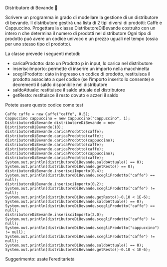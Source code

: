 Distributore di Bevande 🛵

Scrivere un programma in grado di modellare la gestione di un distributore di bevande. Il distributore gestirà una lista di 2 tipi diversi di prodotti: Caffè e Cappuccino.
Progettare la classe DistributoreDiBevande costruito con un intero n che determina il numero di prodotti nel distributore
Ogni tipo di prodotto può avere un codice univoco e un prezzo uguali nel tempo (ossia per uno stesso tipo di prodotto).

La classe prevede i seguenti metodi:

- caricaProdotto: dato un Prodotto p in input, lo carica nel distributore
- inserisciImporto: permette di inserire un importo nella macchinetta
- scegliProdotto: dato in ingresso un codice di prodotto, restituisca il 
  prodotto associato a quel codice (se l’importo inserito lo consente) e 
  decrementi il saldo disponibile nel distributore
- saldoAttuale: restituisce il saldo attuale del distributore
- getResto: restituisce il resto dovuto e azzeri il saldo


Potete usare questo codice come test

```
Caffe caffe = new Caffe("caffe", 0.5);
Cappuccino cappuccino = new Cappuccino("cappuccino", 1);
DistributoreDiBevande distributoreDiBevande = new DistributoreDiBevande(10);
distributoreDiBevande.caricaProdotto(caffe);
distributoreDiBevande.caricaProdotto(caffe);
distributoreDiBevande.caricaProdotto(cappuccino);
distributoreDiBevande.caricaProdotto(caffe);
distributoreDiBevande.caricaProdotto(caffe);
distributoreDiBevande.caricaProdotto(cappuccino);
distributoreDiBevande.caricaProdotto(caffe);
System.out.println(distributoreDiBevande.saldoAttuale() == 0);
System.out.println(distributoreDiBevande.getResto() == 0);
distributoreDiBevande.inserisciImporto(0.4);
System.out.println(distributoreDiBevande.scegliProdotto("caffe") == null);
distributoreDiBevande.inserisciImporto(0.2);
System.out.println(distributoreDiBevande.scegliProdotto("caffe") != null);
System.out.println(distributoreDiBevande.getResto()-0.10 < 1E-6);
System.out.println(distributoreDiBevande.saldoAttuale() == 0);
System.out.println(distributoreDiBevande.scegliProdotto("caffe") == null);
distributoreDiBevande.inserisciImporto(2.0);
System.out.println(distributoreDiBevande.scegliProdotto("caffe") != null);
System.out.println(distributoreDiBevande.scegliProdotto("cappuccino") != null);
System.out.println(distributoreDiBevande.scegliProdotto("caffe") != null);
System.out.println(distributoreDiBevande.saldoAttuale() == 0);
System.out.println(distributoreDiBevande.getResto()-0.10 < 1E-6);
```

Suggerimento: usate l’ereditarietà

